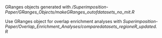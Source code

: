 GRanges objects generated with */Superimposition-Paper/GRanges_Objects/makeGRanges_outofdatasets_no_mit.R*

Use GRanges object for overlap enrichment analyses with *Superimposition-Paper/Overlap_Enrichment_Analyses/comparedatasets_regioneR_updated.R*
